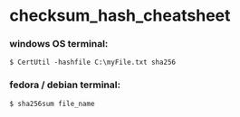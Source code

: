 # checksum_hash_cheatsheet


### windows OS terminal:
```
$ CertUtil -hashfile C:\myFile.txt sha256
```

### fedora / debian terminal: 
```
$ sha256sum file_name
```

